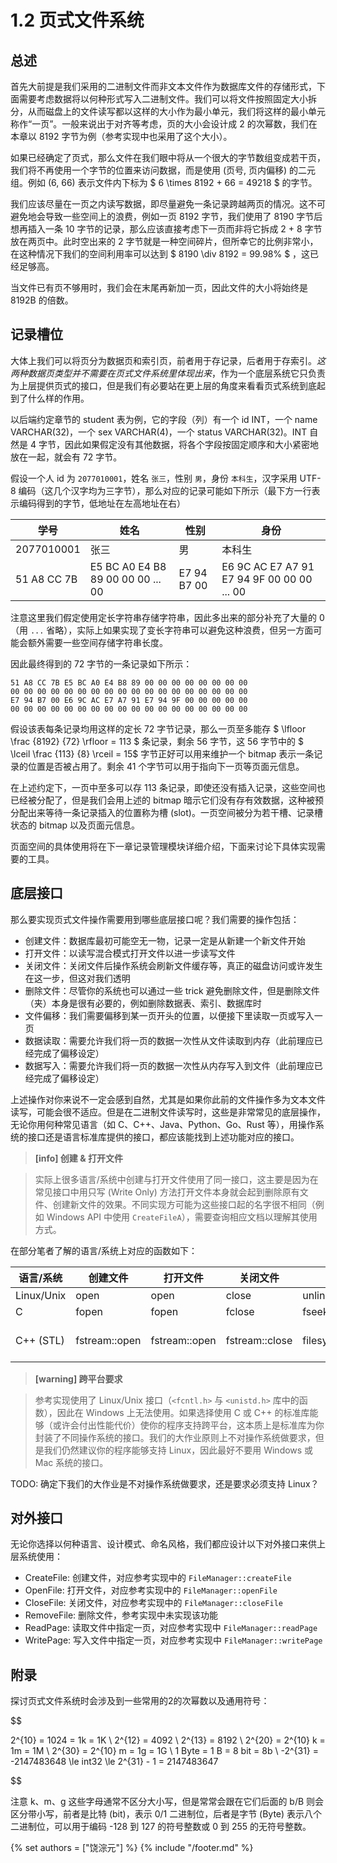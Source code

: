 # 1.2 页式文件系统

## 总述

首先大前提是我们采用的二进制文件而非文本文件作为数据库文件的存储形式，下面需要考虑数据将以何种形式写入二进制文件。我们可以将文件按照固定大小拆分，从而磁盘上的文件读写都以这样的大小作为最小单元，我们将这样的最小单元称作“一页”。一般来说出于对齐等考虑，页的大小会设计成 2 的次幂数，我们在本章以 8192 字节为例（参考实现中也采用了这个大小）。

如果已经确定了页式，那么文件在我们眼中将从一个很大的字节数组变成若干页，我们将不再使用一个字节的位置来访问数据，而是使用 (页号, 页内偏移) 的二元组。例如 (6, 66) 表示文件内下标为 $ 6 \times 8192 + 66 = 49218 $ 的字节。

我们应该尽量在一页之内读写数据，即尽量避免一条记录跨越两页的情况。这不可避免地会导致一些空间上的浪费，例如一页 8192 字节，我们使用了 8190 字节后想再插入一条 10 字节的记录，那么应该直接考虑下一页而非将它拆成 2 + 8 字节放在两页中。此时空出来的 2 字节就是一种空间碎片，但所幸它的比例非常小，在这种情况下我们的空间利用率可以达到 $ 8190 \div 8192 = 99.98% $ ，这已经足够高。

当文件已有页不够用时，我们会在末尾再新加一页，因此文件的大小将始终是 8192B 的倍数。


## 记录槽位

大体上我们可以将页分为数据页和索引页，前者用于存记录，后者用于存索引。*这两种数据页类型并不需要在页式文件系统里体现出来*，作为一个底层系统它只负责为上层提供页式的接口，但是我们有必要站在更上层的角度来看看页式系统到底起到了什么样的作用。

以后端约定章节的 student 表为例，它的字段（列）有一个 id INT，一个 name VARCHAR(32)，一个 sex VARCHAR(4)，一个 status VARCHAR(32)。INT 自然是 4 字节，因此如果假定没有其他数据，将各个字段按固定顺序和大小紧密地放在一起，就会有 72 字节。

假设一个人 id 为 `2077010001`，姓名 `张三`，性别 `男`，身份 `本科生`，汉字采用 UTF-8 编码（这几个汉字均为三字节），那么对应的记录可能如下所示（最下方一行表示编码得到的字节，低地址在左高地址在右）


|学号|姓名|性别|身份|
|---|---|---|---|
|2077010001|张三|男|本科生|
|51 A8 CC 7B|E5 BC A0 E4 B8 89 00 00 00 ... 00|E7 94 B7 00|E6 9C AC E7 A7 91 E7 94 9F 00 00 00 ... 00|

注意这里我们假定使用定长字符串存储字符串，因此多出来的部分补充了大量的 0 （用 `...` 省略），实际上如果实现了变长字符串可以避免这种浪费，但另一方面可能会额外需要一些空间存储字符串长度。

因此最终得到的 72 字节的一条记录如下所示：

```
51 A8 CC 7B E5 BC A0 E4 B8 89 00 00 00 00 00 00 00 00
00 00 00 00 00 00 00 00 00 00 00 00 00 00 00 00 00 00
E7 94 B7 00 E6 9C AC E7 A7 91 E7 94 9F 00 00 00 00 00
00 00 00 00 00 00 00 00 00 00 00 00 00 00 00 00 00 00
```

假设该表每条记录均用这样的定长 72 字节记录，那么一页至多能存 $ \lfloor \frac {8192} {72} \rfloor = 113 $ 条记录，剩余 56 字节，这 56 字节中的 $ \lceil \frac {113} {8} \rceil = 15$ 字节正好可以用来维护一个 bitmap 表示一条记录的位置是否被占用了。剩余 41 个字节可以用于指向下一页等页面元信息。

在上述约定下，一页中至多可以存 113 条记录，即使还没有插入记录，这些空间也已经被分配了，但是我们会用上述的 bitmap 暗示它们没有存有效数据，这种被预分配出来等待一条记录插入的位置称为槽 (slot)。一页空间被分为若干槽、记录槽状态的 bitmap 以及页面元信息。

页面空间的具体使用将在下一章记录管理模块详细介绍，下面来讨论下具体实现需要的工具。

## 底层接口

那么要实现页式文件操作需要用到哪些底层接口呢？我们需要的操作包括：

- 创建文件：数据库最初可能空无一物，记录一定是从新建一个新文件开始
- 打开文件：以读写混合模式打开文件以进一步读写文件
- 关闭文件：关闭文件后操作系统会刷新文件缓存等，真正的磁盘访问或许发生在这一步，但这对我们透明
- 删除文件：尽管你的系统也可以通过一些 trick 避免删除文件，但是删除文件（夹）本身是很有必要的，例如删除数据表、索引、数据库时
- 文件偏移：我们需要偏移到某一页开头的位置，以便接下里读取一页或写入一页
- 数据读取：需要允许我们将一页的数据一次性从文件读取到内存（此前理应已经完成了偏移设定）
- 数据写入：需要允许我们将一页的数据一次性从内存写入到文件（此前理应已经完成了偏移设定）

上述操作对你来说不一定会感到自然，尤其是如果你此前的文件操作多为文本文件读写，可能会很不适应。但是在二进制文件读写时，这些是非常常见的底层操作，无论你用何种常见语言（如 C、C++、Java、Python、Go、Rust 等），用操作系统的接口还是语言标准库提供的接口，都应该能找到上述功能对应的接口。

> **[info] 创建 & 打开文件**

> 实际上很多语言/系统中创建与打开文件使用了同一接口，这主要是因为在常见接口中用只写 (Write Only) 方法打开文件本身就会起到删除原有文件、创建新文件的效果。不同实现方可能为这些接口起的名字很不相同（例如 Windows API 中使用 `CreateFileA`），需要查询相应文档以理解其使用方式。

在部分笔者了解的语言/系统上对应的函数如下：

|语言/系统|创建文件|打开文件|关闭文件|删除文件|文件偏移|数据读取|数据写入|
|--------|--------|-------|-------|-------|--------|--------|-------|
|Linux/Unix|open|open|close|unlink / rmdir|lseek|read|write|
|C|fopen|fopen|fclose|fseek|remove|fread|fwrite|
|C++ (STL)|fstream::open|fstream::open|fstream::close|filesystem::remove|fstream::seekp / fsteam::seekg|fstream::read|fstream::write|

> **[warning] 跨平台要求**

> 参考实现使用了 Linux/Unix 接口（`<fcntl.h>` 与 `<unistd.h>` 库中的函数），因此在 Windows 上无法使用。如果选择使用 C 或 C++ 的标准库能够（或许会付出性能代价）使你的程序支持跨平台，这本质上是标准库为你封装了不同操作系统的接口。我们的大作业原则上不对操作系统做要求，但是我们仍然建议你的程序能够支持 Linux，因此最好不要用 Windows 或 Mac 系统的接口。

TODO: 确定下我们的大作业是不对操作系统做要求，还是要求必须支持 Linux？

## 对外接口

无论你选择以何种语言、设计模式、命名风格，我们都应设计以下对外接口来供上层系统使用：

- CreateFile: 创建文件，对应参考实现中的 `FileManager::createFile`
- OpenFile: 打开文件，对应参考实现中的 `FileManager::openFile`
- CloseFile: 关闭文件，对应参考实现中的 `FileManager::closeFile`
- RemoveFile: 删除文件，参考实现中未实现该功能
- ReadPage: 读取文件中指定一页，对应参考实现中 `FileManager::readPage`
- WritePage: 写入文件中指定一页，对应参考实现中 `FileManager::writePage`

## 附录

探讨页式文件系统时会涉及到一些常用的2的次幂数以及通用符号：

$$

2^{10} = 1024 = 1k = 1K \\
2^{12} = 4092 \\
2^{13} = 8192 \\
2^{20} = 2^{10} k = 1m = 1M \\
2^{30} = 2^{10} m = 1g = 1G \\
1 Byte = 1 B = 8 bit = 8b \\
-2^{31} = -2147483648 \le int32 \le 2^{31} - 1 = 2147483647

$$

注意 k、m、g 这些字母通常不区分大小写，但是常常会跟在它们后面的 b/B 则会区分带小写，前者是比特 (bit)，表示 0/1 二进制位，后者是字节 (Byte) 表示八个二进制位，可以用于编码 -128 到 127 的符号整数或 0 到 255 的无符号整数。

{% set authors = ["饶淙元"] %}
{% include "/footer.md" %}
